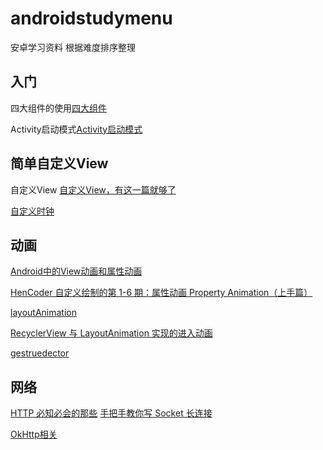 # androidstudymenu
安卓学习资料
根据难度排序整理
## 入门
四大组件的使用[四大组件](https://www.jianshu.com/p/51aaa65d5d25)

Activity启动模式[Activity启动模式](https://blog.csdn.net/mynameishuangshuai/article/details/51491074)
## 简单自定义View
自定义View [自定义View，有这一篇就够了](https://www.jianshu.com/p/c84693096e41)

[自定义时钟](https://github.com/chenzongwen/MiClockView)

## 动画
[Android中的View动画和属性动画](https://www.jianshu.com/p/b117c974deaf)

[HenCoder 自定义绘制的第 1-6 期：属性动画 Property Animation（上手篇）](https://hencoder.com/ui-1-6/)

[layoutAnimation](https://www.jianshu.com/p/5d811aaf4541)

[RecyclerView 与 LayoutAnimation 实现的进入动画](http://www.jcodecraeer.com/a/anzhuokaifa/androidkaifa/2017/0807/8348.html)

[gestruedector](https://www.gcssloop.com/customview/gestruedector)

## 网络

[HTTP 必知必会的那些](https://mp.weixin.qq.com/s/Fazx13maQfPJItfkOqk9FQ)
[手把手教你写 Socket 长连接](https://mp.weixin.qq.com/s/035SiIDhmbHzbtI1fF4h1g)

[OkHttp相关](https://juejin.im/post/5d450c3e6fb9a06af92b863e#heading-13)

